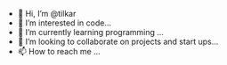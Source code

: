 - 👋 Hi, I’m @tilkar
- 👀 I’m interested in code...
- 🌱 I’m currently learning programming ...
- 💞️ I’m looking to collaborate on projects and start ups...
- 📫 How to reach me ...

<!---
tilka9/tilka9 is a ✨ special ✨ repository because its `README.md` (this file) appears on your GitHub profile.
You can click the Preview link to take a look at your changes.
--->
